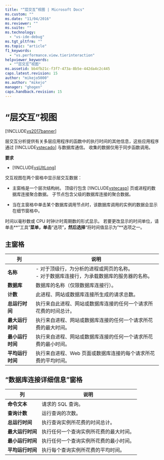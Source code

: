 ```yaml
---
title: "“层交互”视图 | Microsoft Docs"
ms.custom: ""
ms.date: "11/04/2016"
ms.reviewer: ""
ms.suite: ""
ms.technology: 
  - "vs-ide-debug"
ms.tgt_pltfrm: ""
ms.topic: "article"
f1_keywords: 
  - "vs.performance.view.tierinteraction"
helpviewer_keywords: 
  - "“层交互”视图"
ms.assetid: bb4fb21c-f3f7-473a-8b5e-442da4c2c445
caps.latest.revision: 15
author: "mikejo5000"
ms.author: "mikejo"
manager: "ghogen"
caps.handback.revision: 15
---
```

# “层交互”视图
[!INCLUDE[vs2017banner](../code-quality/includes/vs2017banner.md)]

层交互分析提供有关多层应用程序的函数中的执行时间的其他信息，这些应用程序通过 [!INCLUDE[vstecado](../data-tools/includes/vstecado_md.md)] 与数据库通信。  收集的数据仅用于同步函数调用。  
  
 **要求**  
  
-   [!INCLUDE[vsUltLong](../code-quality/includes/vsultlong_md.md)]  
  
 交互视图在两个窗格中显示层交互数据：  
  
-   主窗格是一个层次结构树。  顶级行包含 [!INCLUDE[vstecasp](../code-quality/includes/vstecasp_md.md)] 页或进程的数据库连接聚合数据。  子节点包含父级的数据库连接的聚合数据。  
  
-   当在主窗格中单击某个数据库调用节点时，该数据库调用的实例的数据会显示在细节窗格中。  
  
 时间以毫秒数或 CPU 时钟计时周期数的形式显示。  若要更改显示的时间单位，请单击**“工具”**菜单，单击**“选项”**，然后选择**“将时间值显示为”**选项之一。  
  
## 主窗格  
  
|列|说明|  
|-------|--------|  
|**名称**|-   对于顶级行，为分析的进程或网页的名称。<br />-   对于数据库连接行，为承载数据库的服务器的名称。|  
|**数据库**|数据库的名称（仅限数据库连接行）。|  
|**计数**|此进程、网站或数据库连接所生成的请求总数。|  
|**总运行时间**|执行来自此进程、网站或数据库连接的任何一个请求所花费的时间总计。|  
|**最大运行时间**|执行来自进程、网站或数据库连接的任何一个请求所花费的最大时间。|  
|**最小运行时间**|执行来自进程、网站或数据库连接的任何一个请求所花费的最小时间。|  
|**平均运行时间**|执行来自进程、Web 页面或数据库连接的每个请求所花费的平均时间。|  
  
## “数据库连接详细信息”窗格  
  
|列|说明|  
|-------|--------|  
|**命令文本**|请求的 SQL 查询。|  
|**查询计数**|运行查询的次数。|  
|**总运行时间**|执行查询实例所花费的时间总计。|  
|**最大运行时间**|执行任何一个查询实例所花费的最大时间。|  
|**最小运行时间**|执行任何一个查询实例所花费的最小时间。|  
|**平均运行时间**|执行每个查询实例所花费的平均时间。|